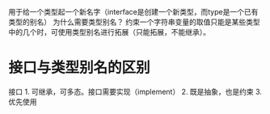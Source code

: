 用于给一个类型起一个新名字（interface是创建一个新类型，而type是一个已有类型的别名）
为什么需要类型别名？
	约束一个字符串变量的取值只能是某些类型中的几个时，可使用类型别名进行拓展（只能拓展，不能继承）。


# 接口与类型别名的区别
接口
	1. 可继承，可多态。接口需要实现（implement）
	2. 既是抽象，也是约束
	3. 优先使用
 